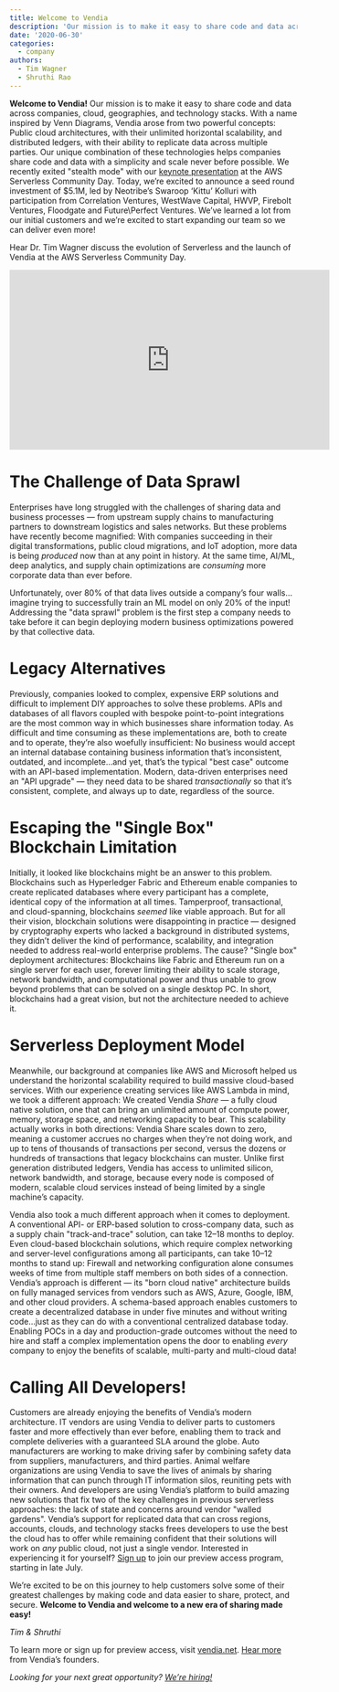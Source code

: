 ```yaml
---
title: Welcome to Vendia
description: 'Our mission is to make it easy to share code and data across companies, cloud, geographies, and technology stacks.'
date: '2020-06-30'
categories:
  - company
authors:
  - Tim Wagner
  - Shruthi Rao
---
```


**Welcome to Vendia!** Our mission is to make it easy to share code and data across companies, cloud, geographies, and technology stacks. With a name inspired by Venn Diagrams, Vendia arose from two powerful concepts: Public cloud architectures, with their unlimited horizontal scalability, and distributed ledgers, with their ability to replicate data across multiple parties. Our unique combination of these technologies helps companies share code and data with a simplicity and scale never before possible. We recently exited "stealth mode" with our [keynote presentation](https://youtu.be/A1bL4pHuivU) at the AWS Serverless Community Day. Today, we’re excited to announce a seed round investment of $5.1M, led by Neotribe’s Swaroop ‘Kittu’ Kolluri with participation from Correlation Ventures, WestWave Capital, HWVP, Firebolt Ventures, Floodgate and Future\\Perfect Ventures. We’ve learned a lot from our initial customers and we’re excited to start expanding our team so we can deliver even more!

Hear Dr. Tim Wagner discuss the evolution of Serverless and the launch of Vendia at the AWS Serverless Community Day.

<iframe width="560" height="315" src="https://www.youtube.com/embed/6x6SHpkKbuo" frameBorder="0" allow="accelerometer; autoplay; clipboard-write; encrypted-media; gyroscope; picture-in-picture" allowFullScreen></iframe>

The Challenge of Data Sprawl
============================

Enterprises have long struggled with the challenges of sharing data and business processes — from upstream supply chains to manufacturing partners to downstream logistics and sales networks. But these problems have recently become magnified: With companies succeeding in their digital transformations, public cloud migrations, and IoT adoption, more data is being _produced_ now than at any point in history. At the same time, AI/ML, deep analytics, and supply chain optimizations are _consuming_ more corporate data than ever before.

Unfortunately, over 80% of that data lives outside a company’s four walls…imagine trying to successfully train an ML model on only 20% of the input! Addressing the "data sprawl" problem is the first step a company needs to take before it can begin deploying modern business optimizations powered by that collective data.

Legacy Alternatives
===================

Previously, companies looked to complex, expensive ERP solutions and difficult to implement DIY approaches to solve these problems. APIs and databases of all flavors coupled with bespoke point-to-point integrations are the most common way in which businesses share information today. As difficult and time consuming as these implementations are, both to create and to operate, they’re also woefully insufficient: No business would accept an internal database containing business information that’s inconsistent, outdated, and incomplete…and yet, that’s the typical "best case" outcome with an API-based implementation. Modern, data-driven enterprises need an "API upgrade" — they need data to be shared _transactionally_ so that it’s consistent, complete, and always up to date, regardless of the source.

Escaping the "Single Box" Blockchain Limitation
===============================================

Initially, it looked like blockchains might be an answer to this problem. Blockchains such as Hyperledger Fabric and Ethereum enable companies to create replicated databases where every participant has a complete, identical copy of the information at all times. Tamperproof, transactional, and cloud-spanning, blockchains _seemed_ like viable approach. But for all their vision, blockchain solutions were disappointing in practice — designed by cryptography experts who lacked a background in distributed systems, they didn’t deliver the kind of performance, scalability, and integration needed to address real-world enterprise problems. The cause? "Single box" deployment architectures: Blockchains like Fabric and Ethereum run on a single server for each user, forever limiting their ability to scale storage, network bandwidth, and computational power and thus unable to grow beyond problems that can be solved on a single desktop PC. In short, blockchains had a great vision, but not the architecture needed to achieve it.

Serverless Deployment Model
===========================

Meanwhile, our background at companies like AWS and Microsoft helped us understand the horizontal scalability required to build massive cloud-based services. With our experience creating services like AWS Lambda in mind, we took a different approach: We created Vendia _Share_ — a fully cloud native solution, one that can bring an unlimited amount of compute power, memory, storage space, and networking capacity to bear. This scalability actually works in both directions: Vendia Share scales down to zero, meaning a customer accrues no charges when they’re not doing work, and up to tens of thousands of transactions per second, versus the dozens or hundreds of transactions that legacy blockchains can muster. Unlike first generation distributed ledgers, Vendia has access to unlimited silicon, network bandwidth, and storage, because every node is composed of modern, scalable cloud services instead of being limited by a single machine’s capacity.

Vendia also took a much different approach when it comes to deployment. A conventional API- or ERP-based solution to cross-company data, such as a supply chain "track-and-trace" solution, can take 12–18 months to deploy. Even cloud-based blockchain solutions, which require complex networking and server-level configurations among all participants, can take 10–12 months to stand up: Firewall and networking configuration alone consumes weeks of time from multiple staff members on both sides of a connection. Vendia’s approach is different — its "born cloud native" architecture builds on fully managed services from vendors such as AWS, Azure, Google, IBM, and other cloud providers. A schema-based approach enables customers to create a decentralized database in under five minutes and without writing code…just as they can do with a conventional centralized database today. Enabling POCs in a day and production-grade outcomes without the need to hire and staff a complex implementation opens the door to enabling _every_ company to enjoy the benefits of scalable, multi-party and multi-cloud data!

Calling All Developers!
=======================

Customers are already enjoying the benefits of Vendia’s modern architecture. IT vendors are using Vendia to deliver parts to customers faster and more effectively than ever before, enabling them to track and complete deliveries with a guaranteed SLA around the globe. Auto manufacturers are working to make driving safer by combining safety data from suppliers, manufacturers, and third parties. Animal welfare organizations are using Vendia to save the lives of animals by sharing information that can punch through IT information silos, reuniting pets with their owners. And developers are using Vendia’s platform to build amazing new solutions that fix two of the key challenges in previous serverless approaches: the lack of state and concerns around vendor "walled gardens". Vendia’s support for replicated data that can cross regions, accounts, clouds, and technology stacks frees developers to use the best the cloud has to offer while remaining confident that their solutions will work on _any_ public cloud, not just a single vendor. Interested in experiencing it for yourself? [Sign up](https://vendia.net/sign-up) to join our preview access program, starting in late July.

We’re excited to be on this journey to help customers solve some of their greatest challenges by making code and data easier to share, protect, and secure. **Welcome to Vendia and welcome to a new era of sharing made easy!**

_Tim & Shruthi_

To learn more or sign up for preview access, visit [vendia.net](https://vendia.net). [Hear more](https://www.vendia.net/blog/meet-vendias-founders) from Vendia’s founders.

_Looking for your next great opportunity?_ [_We’re hiring!_](http://jobs.vendia.net)
